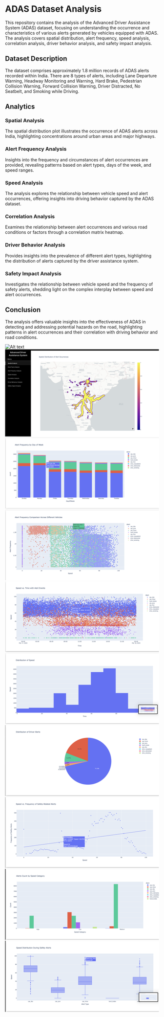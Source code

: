 # ADAS Dataset Analysis

This repository contains the analysis of the Advanced Driver Assistance System (ADAS) dataset, focusing on understanding the occurrence and characteristics of various alerts generated by vehicles equipped with ADAS. The analysis covers spatial distribution, alert frequency, speed analysis, correlation analysis, driver behavior analysis, and safety impact analysis.

## Dataset Description

The dataset comprises approximately 1.8 million records of ADAS alerts recorded within India. There are 8 types of alerts, including Lane Departure Warning, Headway Monitoring and Warning, Hard Brake, Pedestrian Collision Warning, Forward Collision Warning, Driver Distracted, No Seatbelt, and Smoking while Driving.

## Analytics

### Spatial Analysis

The spatial distribution plot illustrates the occurrence of ADAS alerts across India, highlighting concentrations around urban areas and major highways.

### Alert Frequency Analysis

Insights into the frequency and circumstances of alert occurrences are provided, revealing patterns based on alert types, days of the week, and speed ranges.

### Speed Analysis

The analysis explores the relationship between vehicle speed and alert occurrences, offering insights into driving behavior captured by the ADAS dataset.

### Correlation Analysis

Examines the relationship between alert occurrences and various road conditions or factors through a correlation matrix heatmap.

### Driver Behavior Analysis

Provides insights into the prevalence of different alert types, highlighting the distribution of alerts captured by the driver assistance system.

### Safety Impact Analysis

Investigates the relationship between vehicle speed and the frequency of safety alerts, shedding light on the complex interplay between speed and alert occurrences.

## Conclusion

The analysis offers valuable insights into the effectiveness of ADAS in detecting and addressing potential hazards on the road, highlighting patterns in alert occurrences and their correlation with driving behavior and road conditions.


![Alt text](static/1.png)
![Alt text](static/2.png)
![Alt text](static/3.png)
![Alt text](static/4.png)
![Alt text](static/5.png)
![Alt text](static/6.png)
![Alt text](static/7.png)
![Alt text](static/8.png)
![Alt text](static/9.png)
![Alt text](static/10.png)